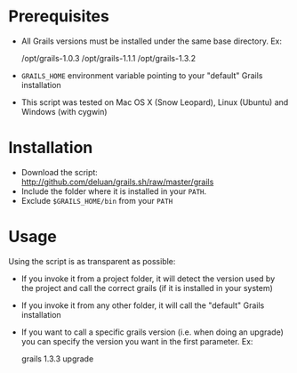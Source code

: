 # Prerequisites

* All Grails versions must be installed under the same base directory. Ex:

    /opt/grails-1.0.3
    /opt/grails-1.1.1
    /opt/grails-1.3.2

* `GRAILS_HOME` environment variable pointing to your "default" Grails installation
* This script was tested on Mac OS X (Snow Leopard), Linux (Ubuntu) and Windows (with cygwin)

# Installation

* Download the script: http://github.com/deluan/grails.sh/raw/master/grails
* Include the folder where it is installed in your `PATH`. 
* Exclude `$GRAILS_HOME/bin` from your `PATH`

# Usage

Using the script is as transparent as possible:

* If you invoke it from a project folder, it will detect the version used by the project and call the correct grails (if it is installed in your system)
* If you invoke it from any other folder, it will call the "default" Grails installation
* If you want to call a specific grails version (i.e. when doing an upgrade) you can specify the version you want in the first parameter. Ex:

    grails 1.3.3 upgrade

